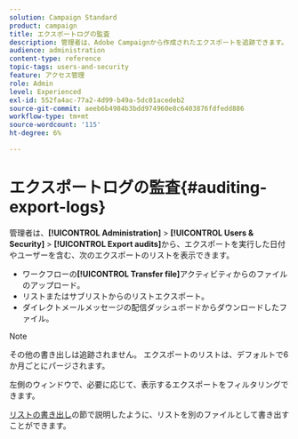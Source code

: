 ```yaml
---
solution: Campaign Standard
product: campaign
title: エクスポートログの監査
description: 管理者は、Adobe Campaignから作成されたエクスポートを追跡できます。
audience: administration
content-type: reference
topic-tags: users-and-security
feature: アクセス管理
role: Admin
level: Experienced
exl-id: 552fa4ac-77a2-4d99-b49a-5dc01acedeb2
source-git-commit: aeeb6b4984b3bdd974960e8c6403876fdfedd886
workflow-type: tm+mt
source-wordcount: '115'
ht-degree: 6%

---
```


# エクスポートログの監査{#auditing-export-logs}

管理者は、**[!UICONTROL Administration]** > **[!UICONTROL Users & Security]** > **[!UICONTROL Export audits]**&#x200B;から、エクスポートを実行した日付やユーザーを含む、次のエクスポートのリストを表示できます。

* ワークフローの&#x200B;**[!UICONTROL Transfer file]**&#x200B;アクティビティからのファイルのアップロード。
* リストまたはサブリストからのリストエクスポート。
* ダイレクトメールメッセージの配信ダッシュボードからダウンロードしたファイル。

>[!NOTE]
>
>その他の書き出しは追跡されません。 エクスポートのリストは、デフォルトで6か月ごとにパージされます。

左側のウィンドウで、必要に応じて、表示するエクスポートをフィルタリングできます。

[リストの書き出し](../../automating/using/exporting-lists.md)の節で説明したように、リストを別のファイルとして書き出すことができます。
